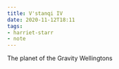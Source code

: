 ```yaml
---
title: V'stanqi IV
date: 2020-11-12T18:11
tags:
- harriet-starr
- note
---
```


The planet of the Gravity Wellingtons

